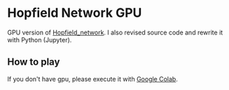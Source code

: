 # Hopfield Network GPU

GPU version of [Hopfield_network](https://github.com/skrbcr/Hopfield_network). I also revised source code and rewrite it with Python (Jupyter).

## How to play

If you don't have gpu, please execute it with [Google Colab](https://colab.research.google.com/).

